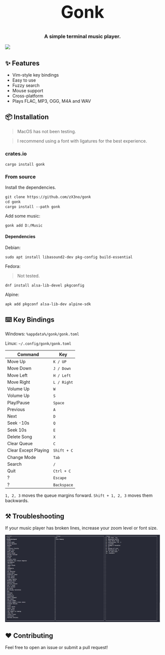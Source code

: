 <h1 align="center" style="font-size: 55px">Gonk</h1>
<h3 align="center">A simple terminal music player.</h3>

<div align="center" style="display:inline">
      <img src="media/gonk.gif">
</div>

## ✨ Features

- Vim-style key bindings
- Easy to use
- Fuzzy search
- Mouse support
- Cross-platform
- Plays FLAC, MP3, OGG, M4A and WAV

## 📦 Installation

> MacOS has not been testing.

> I recommend using a font with ligatures for the best experience.

### crates.io

```
cargo install gonk
```

### From source

Install the dependencies.

```
git clone https://github.com/zX3no/gonk
cd gonk
cargo install --path gonk
```

Add some music:

```
gonk add D:/Music
```

#### Dependencies

Debian:

```
sudo apt install libasound2-dev pkg-config build-essential
```

Fedora:
> Not tested.

```
dnf install alsa-lib-devel pkgconfig
```

Alpine:

```
apk add pkgconf alsa-lib-dev alpine-sdk
```

## ⌨️ Key Bindings

Windows: `%appdata%/gonk/gonk.toml`

Linux: `~/.config/gonk/gonk.toml`

| Command              | Key         |
|----------------------|-------------|
| Move Up              | `K / UP`    |
| Move Down            | `J / Down`  |
| Move Left            | `H / Left`  |
| Move Right           | `L / Right` |
| Volume Up            | `W`         |
| Volume Up            | `S`         |
| Play/Pause           | `Space`     |
| Previous             | `A`         |
| Next                 | `D`         |
| Seek -10s            | `Q`         |
| Seek 10s             | `E`         |
| Delete Song          | `X`         |
| Clear Queue          | `C`         |
| Clear Except Playing | `Shift + C` |
| Change Mode          | `Tab`       |
| Search               | `/`         |
| Quit                 | `Ctrl + C`  |
| ?                    | `Escape`    |
| ?                    | `Backspace` |

`1, 2, 3` moves the queue margins forward. `Shift + 1, 2, 3` moves them backwards.

## ⚒️ Troubleshooting

If your music player has broken lines, increase your zoom level or font size.

![](media/broken.png)

## ❤️ Contributing

Feel free to open an issue or submit a pull request!
